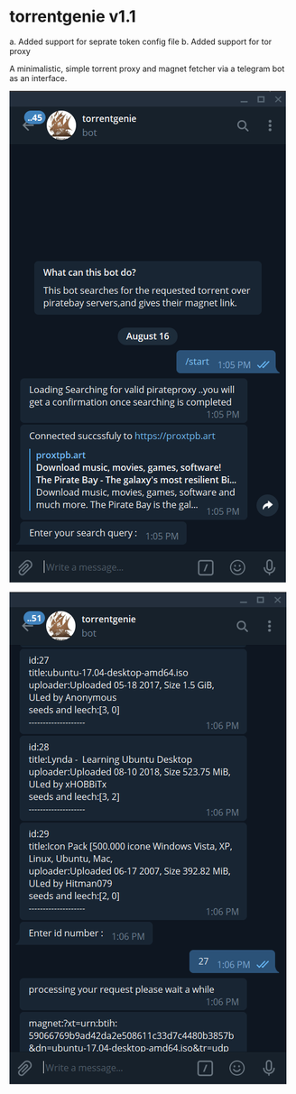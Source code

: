 # torrentgenie v1.1
a. Added support for seprate token config file
b. Added support for tor proxy

A minimalistic, simple torrent proxy and magnet fetcher via a telegram bot as an interface.


![](./screenshots/1.PNG)

![](./screenshots/2.PNG)
